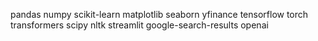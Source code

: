 pandas
numpy
scikit-learn
matplotlib
seaborn
yfinance
tensorflow
torch
transformers
scipy
nltk
streamlit
google-search-results
openai
